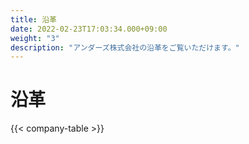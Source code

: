 ```yaml
---
title: 沿革
date: 2022-02-23T17:03:34.000+09:00
weight: "3"
description: "アンダーズ株式会社の沿革をご覧いただけます。"
---
```

# 沿革

{{< company-table >}}
